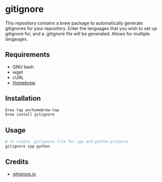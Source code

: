 # gitignore

This repository contains a brew package to automatically generate gitignores for your repository. Enter the languages that you wish to set up gitignore for, and a .gitignore file will be generated. 
Allows for multiple langauges.

## Requirements

- GNU bash
- wget
- cURL
- [Homebrew](https://brew.sh/)

## Installation

```bash
brew tap wn/homebrew-tap
brew install gitignore
```

## Usage

```bash
# To create .gitignore file for cpp and python projects
gitignore cpp python
```

## Credits

- [gitignore.io](gitignore.io)
